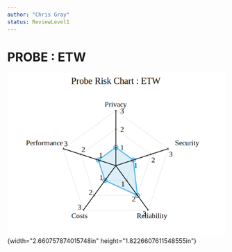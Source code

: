 ```yaml
---
author: "Chris Gray"
status: ReviewLevel1
---
```


# PROBE : ETW

![image](../orig_media/Risk.ETW.png){width="2.660757874015748in" height="1.8226607611548555in"}
